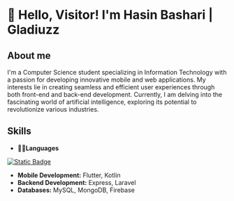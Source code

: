 # 👋 Hello, Visitor! I'm Hasin Bashari | Gladiuzz

## About me
I'm a Computer Science student specializing in Information Technology with a passion for developing innovative mobile and web applications. My interests lie in creating seamless and efficient user experiences through both front-end and back-end development. Currently, I am delving into the fascinating world of artificial intelligence, exploring its potential to revolutionize various industries.

## Skills
- **👨‍💻Languages**
<p>
  <a href="#"><img alt="Static Badge" src="https://img.shields.io/badge/php-484C89?style=flat&logo=php"></a>
</p>



- **Mobile Development:** Flutter, Kotlin
- **Backend Development:** Express, Laravel
- **Databases:** MySQL, MongoDB, Firebase



